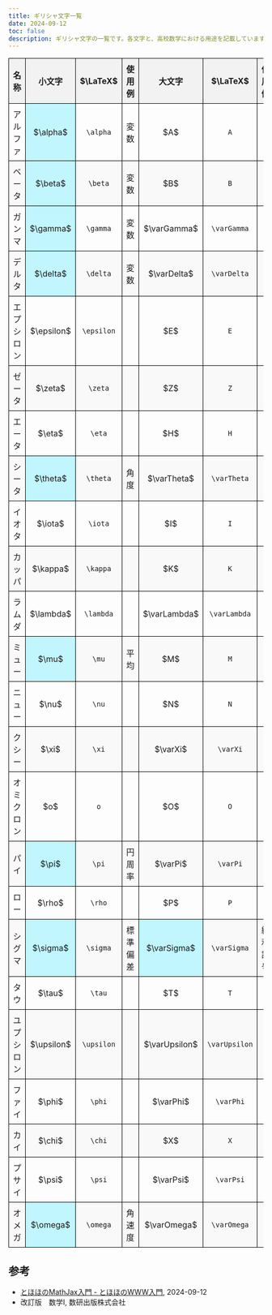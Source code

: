```yaml
---
title: ギリシャ文字一覧
date: 2024-09-12
toc: false
description: ギリシャ文字の一覧です。各文字と、高校数学における用途を記載しています。
---
```


<style>
    table {
        width: 100%;
        border-collapse: collapse;
    }
    th, td {
        border: 1px solid black;
        padding: 8px;
        text-align: center;
        min-height: 24px;
    }
    th {
        background-color: #f2f2f2;
    }
    tr:nth-child(even) {
        background-color: #f9f9f9;
    }
    .significant {
        background-color: rgb(193, 246, 255);
    }

    /* スマホ対応のCSS */
    @media (max-width: 768px) {
        th[data-label="LaTeX"],
        td[data-label="LaTeX"] {
            display: none;
        }
    }
</style>

<table>
    <thead>
        <tr>
            <th data-label="名称">名称</th>
            <th data-label="小文字">小文字</th>
            <th data-label="LaTeX"> $\LaTeX$ </th>
            <th data-label="使用例">使用例</th>
            <th data-label="大文字">大文字</th>
            <th data-label="LaTeX"> $\LaTeX$ </th>
            <th data-label="使用例">使用例</th>
        </tr>
    </thead>
    <tbody>
        <tr>
            <td data-label="名称">アルファ</td>
            <td data-label="小文字" class="significant"> $\alpha$ </td>
            <td data-label="LaTeX"><code>\alpha</code></td>
            <td data-label="使用例">変数</td>
            <td data-label="大文字"> $A$ </td>
            <td data-label="LaTeX"><code>A</code></td>
            <td data-label="使用例"></td>
        </tr>
        <tr>
            <td data-label="名称">ベータ</td>
            <td data-label="小文字" class="significant"> $\beta$ </td>
            <td data-label="LaTeX"><code>\beta</code></td>
            <td data-label="使用例">変数</td>
            <td data-label="大文字"> $B$ </td>
            <td data-label="LaTeX"><code>B</code></td>
            <td data-label="使用例"></td>
        </tr>
        <tr>
            <td data-label="名称">ガンマ</td>
            <td data-label="小文字" class="significant"> $\gamma$ </td>
            <td data-label="LaTeX"><code>\gamma</code></td>
            <td data-label="使用例">変数</td>
            <td data-label="大文字"> $\varGamma$ </td>
            <td data-label="LaTeX"><code>\varGamma</code></td>
            <td data-label="使用例"></td>
        </tr>
        <tr>
            <td data-label="名称">デルタ</td>
            <td data-label="小文字" class="significant"> $\delta$ </td>
            <td data-label="LaTeX"><code>\delta</code></td>
            <td data-label="使用例">変数</td>
            <td data-label="大文字"> $\varDelta$ </td>
            <td data-label="LaTeX"><code>\varDelta</code></td>
            <td data-label="使用例"></td>
        </tr>
        <tr>
            <td data-label="名称">エプシロン</td>
            <td data-label="小文字"> $\epsilon$ </td>
            <td data-label="LaTeX"><code>\epsilon</code></td>
            <td data-label="使用例"></td>
            <td data-label="大文字"> $E$ </td>
            <td data-label="LaTeX"><code>E</code></td>
            <td data-label="使用例"></td>
        </tr>
        <tr>
            <td data-label="名称">ゼータ</td>
            <td data-label="小文字"> $\zeta$ </td>
            <td data-label="LaTeX"><code>\zeta</code></td>
            <td data-label="使用例"></td>
            <td data-label="大文字"> $Z$ </td>
            <td data-label="LaTeX"><code>Z</code></td>
            <td data-label="使用例"></td>
        </tr>
        <tr>
            <td data-label="名称">エータ</td>
            <td data-label="小文字"> $\eta$ </td>
            <td data-label="LaTeX"><code>\eta</code></td>
            <td data-label="使用例"></td>
            <td data-label="大文字"> $H$ </td>
            <td data-label="LaTeX"><code>H</code></td>
            <td data-label="使用例"></td>
        </tr>
        <tr>
            <td data-label="名称">シータ</td>
            <td data-label="小文字" class="significant"> $\theta$ </td>
            <td data-label="LaTeX"><code>\theta</code></td>
            <td data-label="使用例">角度</td>
            <td data-label="大文字"> $\varTheta$ </td>
            <td data-label="LaTeX"><code>\varTheta</code></td>
            <td data-label="使用例"></td>
        </tr>
        <tr>
            <td data-label="名称">イオタ</td>
            <td data-label="小文字"> $\iota$ </td>
            <td data-label="LaTeX"><code>\iota</code></td>
            <td data-label="使用例"></td>
            <td data-label="大文字"> $I$ </td>
            <td data-label="LaTeX"><code>I</code></td>
            <td data-label="使用例"></td>
        </tr>
        <tr>
            <td data-label="名称">カッパ</td>
            <td data-label="小文字"> $\kappa$ </td>
            <td data-label="LaTeX"><code>\kappa</code></td>
            <td data-label="使用例"></td>
            <td data-label="大文字"> $K$ </td>
            <td data-label="LaTeX"><code>K</code></td>
            <td data-label="使用例"></td>
        </tr>
        <tr>
            <td data-label="名称">ラムダ</td>
            <td data-label="小文字"> $\lambda$ </td>
            <td data-label="LaTeX"><code>\lambda</code></td>
            <td data-label="使用例"></td>
            <td data-label="大文字"> $\varLambda$ </td>
            <td data-label="LaTeX"><code>\varLambda</code></td>
            <td data-label="使用例"></td>
        </tr>
        <tr>
            <td data-label="名称">ミュー</td>
            <td data-label="小文字" class="significant"> $\mu$ </td>
            <td data-label="LaTeX"><code>\mu</code></td>
            <td data-label="使用例">平均</td>
            <td data-label="大文字"> $M$ </td>
            <td data-label="LaTeX"><code>M</code></td>
            <td data-label="使用例"></td>
        </tr>
        <tr>
            <td data-label="名称">ニュー</td>
            <td data-label="小文字"> $\nu$ </td>
            <td data-label="LaTeX"><code>\nu</code></td>
            <td data-label="使用例"></td>
            <td data-label="大文字"> $N$ </td>
            <td data-label="LaTeX"><code>N</code></td>
            <td data-label="使用例"></td>
        </tr>
        <tr>
            <td data-label="名称">クシー</td>
            <td data-label="小文字"> $\xi$ </td>
            <td data-label="LaTeX"><code>\xi</code></td>
            <td data-label="使用例"></td>
            <td data-label="大文字"> $\varXi$ </td>
            <td data-label="LaTeX"><code>\varXi</code></td>
            <td data-label="使用例"></td>
        </tr>
        <tr>
            <td data-label="名称">オミクロン</td>
            <td data-label="小文字"> $o$ </td>
            <td data-label="LaTeX"><code>o</code></td>
            <td data-label="使用例"></td>
            <td data-label="大文字"> $O$ </td>
            <td data-label="LaTeX"><code>O</code></td>
            <td data-label="使用例"></td>
        </tr>
        <tr>
            <td data-label="名称">パイ</td>
            <td data-label="小文字" class="significant"> $\pi$ </td>
            <td data-label="LaTeX"><code>\pi</code></td>
            <td data-label="使用例">円周率</td>
            <td data-label="大文字"> $\varPi$ </td>
            <td data-label="LaTeX"><code>\varPi</code></td>
            <td data-label="使用例"></td>
        </tr>
        <tr>
            <td data-label="名称">ロー</td>
            <td data-label="小文字"> $\rho$ </td>
            <td data-label="LaTeX"><code>\rho</code></td>
            <td data-label="使用例"></td>
            <td data-label="大文字"> $P$ </td>
            <td data-label="LaTeX"><code>P</code></td>
            <td data-label="使用例"></td>
        </tr>
        <tr>
            <td data-label="名称">シグマ</td>
            <td data-label="小文字" class="significant"> $\sigma$ </td>
            <td data-label="LaTeX"><code>\sigma</code></td>
            <td data-label="使用例">標準偏差</td>
            <td data-label="大文字" class="significant"> $\varSigma$ </td>
            <td data-label="LaTeX"><code>\varSigma</code></td>
            <td data-label="使用例">総和記号</td>
        </tr>
        <tr>
            <td data-label="名称">タウ</td>
            <td data-label="小文字"> $\tau$ </td>
            <td data-label="LaTeX"><code>\tau</code></td>
            <td data-label="使用例"></td>
            <td data-label="大文字"> $T$ </td>
            <td data-label="LaTeX"><code>T</code></td>
            <td data-label="使用例"></td>
        </tr>
        <tr>
            <td data-label="名称">ユプシロン</td>
            <td data-label="小文字"> $\upsilon$ </td>
            <td data-label="LaTeX"><code>\upsilon</code></td>
            <td data-label="使用例"></td>
            <td data-label="大文字"> $\varUpsilon$ </td>
            <td data-label="LaTeX"><code>\varUpsilon</code></td>
            <td data-label="使用例"></td>
        </tr>
        <tr>
            <td data-label="名称">ファイ</td>
            <td data-label="小文字"> $\phi$ </td>
            <td data-label="LaTeX"><code>\phi</code></td>
            <td data-label="使用例"></td>
            <td data-label="大文字"> $\varPhi$ </td>
            <td data-label="LaTeX"><code>\varPhi</code></td>
            <td data-label="使用例"></td>
        </tr>
        <tr>
            <td data-label="名称">カイ</td>
            <td data-label="小文字"> $\chi$ </td>
            <td data-label="LaTeX"><code>\chi</code></td>
            <td data-label="使用例"></td>
            <td data-label="大文字"> $X$ </td>
            <td data-label="LaTeX"><code>X</code></td>
            <td data-label="使用例"></td>
        </tr>
        <tr>
            <td data-label="名称">プサイ</td>
            <td data-label="小文字"> $\psi$ </td>
            <td data-label="LaTeX"><code>\psi</code></td>
            <td data-label="使用例"></td>
            <td data-label="大文字"> $\varPsi$ </td>
            <td data-label="LaTeX"><code>\varPsi</code></td>
            <td data-label="使用例"></td>
        </tr>
        <tr>
            <td data-label="名称">オメガ</td>
            <td data-label="小文字" class="significant"> $\omega$ </td>
            <td data-label="LaTeX"><code>\omega</code></td>
            <td data-label="使用例">角速度</td>
            <td data-label="大文字"> $\varOmega$ </td>
            <td data-label="LaTeX"><code>\varOmega</code></td>
            <td data-label="使用例"></td>
        </tr>
    </tbody>
</table>

## 参考
- [とほほのMathJax入門 - とほほのWWW入門](https://www.tohoho-web.com/ex/mathjax.html#greek-characters), 2024-09-12
- 改訂版　数学Ⅰ, 数研出版株式会社
